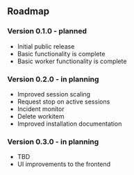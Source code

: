 ## Roadmap

### Version 0.1.0 - planned

* Initial public release
* Basic functionality is complete
* Basic worker functionality is complete

### Version 0.2.0 - in planning

* Improved session scaling
* Request stop on active sessions
* Incident monitor
* Delete workitem
* Improved installation documentation


### Version 0.3.0 - in planning

* TBD
* UI improvements to the frontend